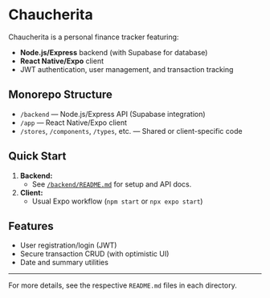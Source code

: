 # Chaucherita

Chaucherita is a personal finance tracker featuring:

- **Node.js/Express** backend (with Supabase for database)
- **React Native/Expo** client
- JWT authentication, user management, and transaction tracking

## Monorepo Structure

- `/backend` — Node.js/Express API (Supabase integration)
- `/app` — React Native/Expo client
- `/stores`, `/components`, `/types`, etc. — Shared or client-specific code

## Quick Start

1. **Backend:**
   - See [`/backend/README.md`](./backend/README.md) for setup and API docs.
2. **Client:**
   - Usual Expo workflow (`npm start` or `npx expo start`)

## Features

- User registration/login (JWT)
- Secure transaction CRUD (with optimistic UI)
- Date and summary utilities

---

For more details, see the respective `README.md` files in each directory.
